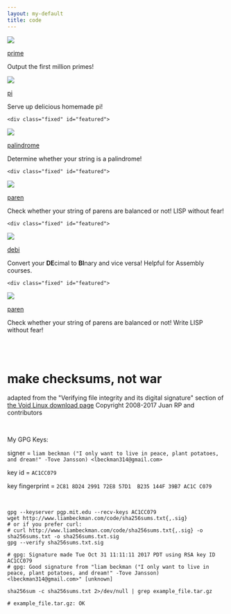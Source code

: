 ```yaml
---
layout: my-default
title: code
---
```




<div class="container">

<div class="fixed" id="featured">
    <a href="http://liambeckman.com/code/prime"><img class="center" src="/assets/images/circleCabin.png"></a>
    <div class="border"></div>
    <p class="code"><a id="title" href="https://liambeckman.com/code/prime">prime</a></p>
    <p class="code">Output the first million primes!</p>

  </div>

<div class="fixed" id="featured">
    <a href="http://liambeckman.com/code/pi"><img class="center" src="/assets/images/circleCabin.png" ></a>
    <div class="border"></div>
    <p class="code"><a id="title" href="https://liambeckman.com/code/pi">pi</a></p>
    <p class="code">Serve up delicious homemade pi!</p>

  </div>

    <div class="fixed" id="featured">
   <a href="http://liambeckman.com/code/palindrome/"><img class="center" src="/assets/images/circleCabin.png"></a>
    <div class="border"></div>
    <p class="code"><a id="title" href="https://liambeckman.com/code/palindrome">palindrome</a></p>
    <p class="code">Determine whether your string is a palindrome!</p>

  </div>

    <div class="fixed" id="featured">
   <a href="http://liambeckman.com/code/paren"><img class="center" src="/assets/images/circleCabin.png" ></a>
    <div class="border"></div>
    <p class = "code"><a id="title" href="https://liambeckman.com/code/paren">paren</a></p>
    <p class = "code">Check whether your string of parens are balanced or not! LISP without fear!</p>

  </div>


    <div class="fixed" id="featured">
   <a href="http://liambeckman.com/code/debi"><img class="center" src="/assets/images/circleCabin.png" ></a>
    <div class="border"></div>
    <p class = "code"><a id="title" href="https://liambeckman.com/code/debi">debi</a></p>
    <p class = "code">Convert your <b>DE</b>cimal to <b>BI</b>nary and vice versa! Helpful for Assembly courses.</p>

  </div>

    <div class="fixed" id="featured">
   <a href="http://liambeckman.com/code/paren"><img class="center" src="/assets/images/circleCabin.png" ></a>
    <div class="border"></div>
    <p class = "code"><a id="title" href="https://liambeckman.com/code/paren">paren</a></p>
    <p class = "code">Check whether your string of parens are balanced or not! Write LISP without fear!</p>

  </div>


</div>


<br />
<br />

# make checksums, not war

adapted from the "Verifying file integrity and its digital signature" section of <a href="https://www.voidlinux.eu/download/#verifying-file-integrity-and-its-digital-signature">the Void Linux download page</a>
Copyright 2008-2017 Juan RP and contributors

<br />

My GPG Keys:

signer = `liam beckman ("I only want to live in peace, plant potatoes, and dream!" -Tove Jansson) <lbeckman314@gmail.com>`

key id = `AC1CC079`

key fingerprint = `2C81 8D24 2991 72E8 57D1  B235 144F 39B7 AC1C C079`

<br />

```shell
gpg --keyserver pgp.mit.edu --recv-keys AC1CC079
wget http://www.liambeckman.com/code/sha256sums.txt{,.sig}
# or if you prefer curl:
# curl http://www.liambeckman.com/code/sha256sums.txt{,.sig} -o sha256sums.txt -o sha256sums.txt.sig
gpg --verify sha256sums.txt.sig

# gpg: Signature made Tue Oct 31 11:11:11 2017 PDT using RSA key ID AC1CC079
# gpg: Good signature from "liam beckman ("I only want to live in peace, plant potatoes, and dream!" -Tove Jansson) <lbeckman314@gmail.com>" [unknown]

sha256sum -c sha256sums.txt 2>/dev/null | grep example_file.tar.gz

# example_file.tar.gz: OK
```

